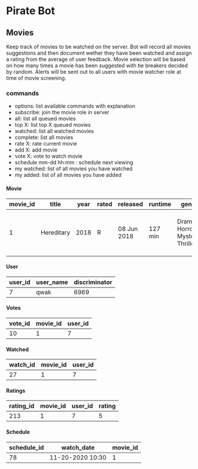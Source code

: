 # Pirate Bot

## Movies

Keep track of movies to be watched on the server. Bot will record all movies suggestions and then document wether they have been watched and assign a rating from the average of user feedback. Movie selection will be based on how many times a movie has been suggested with tie breakers decided by random. Alerts will be sent out to all users with movie watcher role at time of movie screening.

### commands
 - options: list available commands with explanation
 - subscribe: join the movie role in server
 - all: list all queued movies
 - top X: list top X queued movies
 - watched: list all watched movies
 - complete: list all movies
 - rate X: rate current movie
 - add X: add movie
 - vote X: vote to watch movie
 - schedule mm-dd hh:mm : schedule next viewing
 - my watched: list of all movies you have watched
 - my added: list of all movies you have added


#### Movie

| movie_id | title      | year | rated | released    | runtime | genre                            | director  | plot                                                               | poster                                                                                                                             | imdb_rating | imdb_id   |
| -------- | ---------- | ---- | ----- | ----------- | ------- | -------------------------------- | --------- | ------------------------------------------------------------------ | ---------------------------------------------------------------------------------------------------------------------------------- | ----------- | --------- |
| 1        | Hereditary | 2018 | R     | 08 Jun 2018 | 127 min | Drama, Horror, Mystery, Thriller | Ari Aster | A grieving family is haunted by tragic and disturbing occurrences. | https://m.media-amazon.com/images/M/MV5BOTU5MDg3OGItZWQ1Ny00ZGVmLTg2YTUtMzBkYzQ1YWIwZjlhXkEyXkFqcGdeQXVyNTAzMTY4MDA@._V1_SX300.jpg | 73          | tt7784604 |

#### User

| user_id | user_name | discriminator |
| ------- | --------- | ------------- |
| 7       | qwak      | 6969          |

#### Votes

| vote_id | movie_id | user_id |
| ------- | -------- | ------- |
| 10      | 1        | 7       |

#### Watched

| watch_id | movie_id | user_id |
| -------- | -------- | ------- |
| 27       | 1        | 7       |

#### Ratings

| rating_id | movie_id | user_id | rating |
| --------- | -------- | ------- | ------ |
| 213       | 1        | 7       | 5      |

#### Schedule
| schedule_id | watch_date       | movie_id |
| ----------- | ---------------- | -------- |
| 78          | 11-20-2020 10:30 | 1        |
